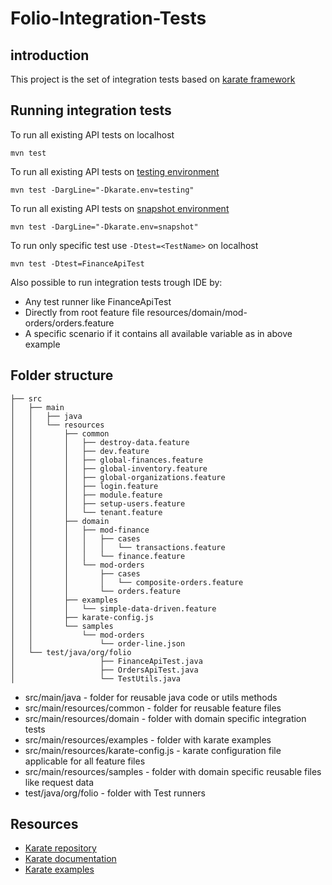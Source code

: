 # Folio-Integration-Tests

## introduction
This project is the set of integration tests based on [karate framework](https://github.com/intuit/karate)
## Running integration tests

To run all existing API tests on localhost
```
mvn test
```

To run all existing API tests on [testing environment](https://folio-testing-okapi.aws.indexdata.com:443)
```
mvn test -DargLine="-Dkarate.env=testing"
```

To run all existing API tests on [snapshot environment](https://folio-snapshot-okapi.aws.indexdata.com:443)
```
mvn test -DargLine="-Dkarate.env=snapshot"
```

To run only specific test use `-Dtest=<TestName>` on localhost 
```
mvn test -Dtest=FinanceApiTest
```

Also possible to run integration tests trough IDE by:
- Any test runner like FinanceApiTest
- Directly from root feature file resources/domain/mod-orders/orders.feature
- A specific scenario if it contains all available variable as in above example

## Folder structure
```
├── src
│   ├── main
│   │   ├── java
│   │   └── resources
│   │       ├── common
│   │       │   ├── destroy-data.feature
│   │       │   ├── dev.feature
│   │       │   ├── global-finances.feature
│   │       │   ├── global-inventory.feature
│   │       │   ├── global-organizations.feature
│   │       │   ├── login.feature
│   │       │   ├── module.feature
│   │       │   ├── setup-users.feature
│   │       │   └── tenant.feature
│   │       ├── domain
│   │       │   ├── mod-finance
│   │       │   │   ├── cases
│   │       │   │   │   └── transactions.feature
│   │       │   │   └── finance.feature
│   │       │   └── mod-orders
│   │       │       ├── cases
│   │       │       │   └── composite-orders.feature
│   │       │       └── orders.feature
│   │       ├── examples
│   │       │   └── simple-data-driven.feature
│   │       ├── karate-config.js
│   │       └── samples
│   │           └── mod-orders 
│   │               └── order-line.json
│   └── test/java/org/folio 
│                   ├── FinanceApiTest.java
│                   ├── OrdersApiTest.java
│                   └── TestUtils.java
```
- src/main/java - folder for reusable java code or utils methods
- src/main/resources/common - folder for reusable feature files
- src/main/resources/domain - folder with domain specific integration tests
- src/main/resources/examples - folder with karate examples
- src/main/resources/karate-config.js - karate configuration file applicable for all feature files
- src/main/resources/samples - folder with domain specific reusable files like request data
- test/java/org/folio - folder with Test runners 

## Resources
- [Karate repository](https://github.com/intuit/karate)
- [Karate documentation](https://intuit.github.io/karate)
- [Karate examples](https://github.com/intuit/karate/tree/master/karate-demo)
